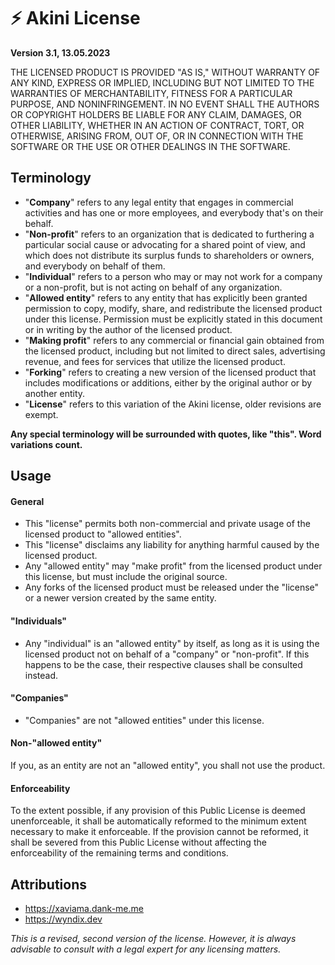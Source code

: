 # ⚡ Akini License

**Version 3.1, 13.05.2023**

THE LICENSED PRODUCT IS PROVIDED "AS IS," WITHOUT WARRANTY OF ANY KIND, EXPRESS OR IMPLIED, INCLUDING BUT NOT LIMITED TO THE WARRANTIES OF MERCHANTABILITY, FITNESS FOR A PARTICULAR PURPOSE, AND NONINFRINGEMENT. IN NO EVENT SHALL THE AUTHORS OR COPYRIGHT HOLDERS BE LIABLE FOR ANY CLAIM, DAMAGES, OR OTHER LIABILITY, WHETHER IN AN ACTION OF CONTRACT, TORT, OR OTHERWISE, ARISING FROM, OUT OF, OR IN CONNECTION WITH THE SOFTWARE OR THE USE OR OTHER DEALINGS IN THE SOFTWARE.

## Terminology

- "**Company**" refers to any legal entity that engages in commercial activities and has one or more employees, and everybody that's on their behalf.
- "**Non-profit**" refers to an organization that is dedicated to furthering a particular social cause or advocating for a shared point of view, and which does not distribute its surplus funds to shareholders or owners, and everybody on behalf of them.
- "**Individual**" refers to a person who may or may not work for a company or a non-profit, but is not acting on behalf of any organization.
- "**Allowed entity**" refers to any entity that has explicitly been granted permission to copy, modify, share, and redistribute the licensed product under this license. Permission must be explicitly stated in this document or in writing by the author of the licensed product.
- "**Making profit**" refers to any commercial or financial gain obtained from the licensed product, including but not limited to direct sales, advertising revenue, and fees for services that utilize the licensed product.
- "**Forking**" refers to creating a new version of the licensed product that includes modifications or additions, either by the original author or by another entity.
- "**License**" refers to this variation of the Akini license, older revisions are exempt.

**Any special terminology will be surrounded with quotes, like "this". Word variations count.**

## Usage

#### General

- This "license" permits both non-commercial and private usage of the licensed product to "allowed entities".
- This "license" disclaims any liability for anything harmful caused by the licensed product.
- Any "allowed entity" may "make profit" from the licensed product under this license, but must include the original source.
- Any forks of the licensed product must be released under the "license" or a newer version created by the same entity.

#### "Individuals"

- Any "individual" is an "allowed entity" by itself, as long as it is using the licensed product not on behalf of a "company" or "non-profit". If this happens to be the case, their respective clauses shall be consulted instead.

#### "Companies"

- "Companies" are not "allowed entities" under this license.

#### Non-"allowed entity"

If you, as an entity are not an "allowed entity", you shall not use the product.

#### Enforceability

To the extent possible, if any provision of this Public License is deemed unenforceable, it shall be automatically reformed to the minimum extent necessary to make it enforceable. If the provision cannot be reformed, it shall be severed from this Public License without affecting the enforceability of the remaining terms and conditions.

## Attributions

- https://xaviama.dank-me.me
- https://wyndix.dev

*This is a revised, second version of the license. However, it is always advisable to consult with a legal expert for any licensing matters.*